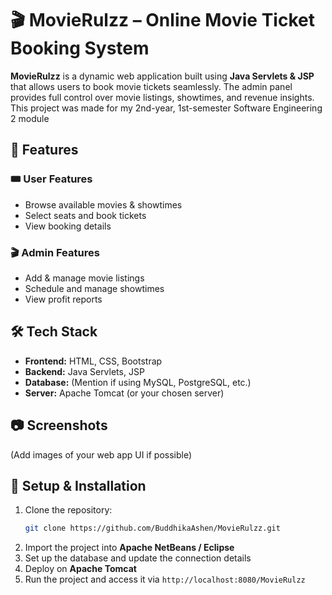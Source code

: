 # 🎬 MovieRulzz – Online Movie Ticket Booking System  

**MovieRulzz** is a dynamic web application built using **Java Servlets & JSP** that allows users to book movie tickets seamlessly. The admin panel provides full control over movie listings, showtimes, and revenue insights.
This project was made for my 2nd-year, 1st-semester Software Engineering 2 module

## 🚀 Features  

### 🎟️ User Features  
- Browse available movies & showtimes  
- Select seats and book tickets  
- View booking details  

### 🎬 Admin Features  
- Add & manage movie listings  
- Schedule and manage showtimes  
- View profit reports  

## 🛠️ Tech Stack  
- **Frontend:** HTML, CSS, Bootstrap  
- **Backend:** Java Servlets, JSP  
- **Database:** (Mention if using MySQL, PostgreSQL, etc.)  
- **Server:** Apache Tomcat (or your chosen server)  

## 📷 Screenshots  
(Add images of your web app UI if possible)  

## 🔧 Setup & Installation  
1. Clone the repository:  
   ```sh
   git clone https://github.com/BuddhikaAshen/MovieRulzz.git
   ```
2. Import the project into **Apache NetBeans / Eclipse**  
3. Set up the database and update the connection details  
4. Deploy on **Apache Tomcat**  
5. Run the project and access it via `http://localhost:8080/MovieRulzz`  
